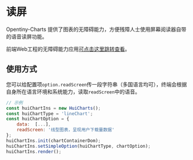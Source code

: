 # 读屏

Opentiny-Charts 提供了图表的无障碍能力，方便残障人士使用屏幕阅读器自带的语音读屏功能。<br>

前端Web工程的无障碍能力应用<a href="https://developer.mozilla.org/zh-CN/docs/Learn/Accessibility/WAI-ARIA_basics" target="_blank">可点击这里跳转查看</a>。

## 使用方式

您可以给配置项`option.readScreen`传一段字符串（多国语言均可），终端会根据自身所在语言环境和系统能力，读取`readScreen`中的语音。

```javascript
// 示例
const huiChartIns = new HuiCharts();
const huiChartType = 'lineChart';
const huiChartOption = {
    data:  [...],
    readScreen: '线型图表，呈现用户下载量数据'
};
huiChartIns.init(chartContainerDom); 
huiChartIns.setSimpleOption(huiChartType, chartOption);
huiChartIns.render();
```

